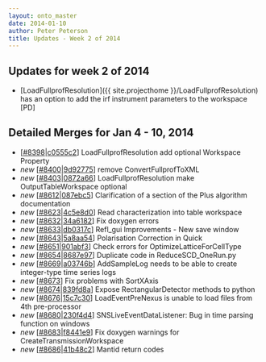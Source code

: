 ```yaml
---
layout: onto_master
date: 2014-01-10
author: Peter Peterson
title: Updates - Week 2 of 2014
---
```

Updates for week 2 of 2014
--------------------------
* [LoadFullprofResolution]({{ site.projecthome }}/LoadFullprofResolution) has an option to add the irf instrument parameters to the workspace \[PD\]

Detailed Merges for Jan 4 - 10, 2014
------------------------------------
* \[[#8398](http://trac.mantidproject.org/mantid/ticket/8398)|[c0555c2](https://github.com/mantidproject/mantid/commit/c0555c235295721387c67937ce81c6194847d2d4)\] LoadFullprofResolution add optional Workspace Property
* <em>new</em> \[[#8400](http://trac.mantidproject.org/mantid/ticket/8400)|[9d92775](https://github.com/mantidproject/mantid/commit/9d92775a74986a60750b943ec9013f932df3f13e)\] remove ConvertFullprofToXML
* <em>new</em> \[[#8403](http://trac.mantidproject.org/mantid/ticket/8403)|[0872a66](https://github.com/mantidproject/mantid/commit/0872a66738ad828c02c126eb26a6abf18436041c)\] LoadFullprofResolution make OutputTableWorkspace optional
* <em>new</em> \[[#8612](http://trac.mantidproject.org/mantid/ticket/8612)|[087ebc5](https://github.com/mantidproject/mantid/commit/087ebc542a877acac29eebf430165e31aaa05828)\] Clarification of a section of the Plus algorithm documentation
* <em>new</em> \[[#8623](http://trac.mantidproject.org/mantid/ticket/8623)|[4c5e8d0](https://github.com/mantidproject/mantid/commit/4c5e8d018f0e145f545e51b9b7e561fd029a1ad3)\] Read characterization into table workspace
* <em>new</em> \[[#8632](http://trac.mantidproject.org/mantid/ticket/8632)|[34a6182](https://github.com/mantidproject/mantid/commit/34a61820100e9d3223f09902022ef25f7a6fd353)\] Fix doxygen errors
* <em>new</em> \[[#8633](http://trac.mantidproject.org/mantid/ticket/8633)|[db0317c](https://github.com/mantidproject/mantid/commit/db0317c05036071f338946894b11b073a38178c1)\] Refl_gui Improvements - New save window
* <em>new</em> \[[#8643](http://trac.mantidproject.org/mantid/ticket/8643)|[5a8aa54](https://github.com/mantidproject/mantid/commit/5a8aa54aebd36bee09bddc61bafcd3c0d0232b9e)\] Polarisation Correction in Quick
* <em>new</em> \[[#8651](http://trac.mantidproject.org/mantid/ticket/8651)|[901abf3](https://github.com/mantidproject/mantid/commit/901abf30f5d1b154325d9901a36b828f6f2a23f4)\] Check errors for OptimizeLatticeForCellType
* <em>new</em> \[[#8654](http://trac.mantidproject.org/mantid/ticket/8654)|[8687e97](https://github.com/mantidproject/mantid/commit/8687e97b180f1e1a8ac81e3c09c527a0623087ff)\] Duplicate code in ReduceSCD_OneRun.py
* <em>new</em> \[[#8669](http://trac.mantidproject.org/mantid/ticket/8669)|[a03746b](https://github.com/mantidproject/mantid/commit/a03746b83f2aef2f0a24f18229141bcca9041c3a)\] AddSampleLog needs to be able to create integer-type time series logs
* <em>new</em> \[[#8673](http://trac.mantidproject.org/mantid/ticket/8673)\] Fix problems with SortXAxis
* <em>new</em> \[[#8674](http://trac.mantidproject.org/mantid/ticket/8674)|[839fd8a](https://github.com/mantidproject/mantid/commit/839fd8af0d1a6940c8dbcc9d94f4fbda49371cfc)\] Expose RectangularDetector methods to python
* <em>new</em> \[[#8676](http://trac.mantidproject.org/mantid/ticket/8676)|[15c7c30](https://github.com/mantidproject/mantid/commit/15c7c3040b806cc3a3ef29f5910be3af6d0d28aa)\] LoadEventPreNexus is unable to load files from 4th pre-processor
* <em>new</em> \[[#8680](http://trac.mantidproject.org/mantid/ticket/8680)|[230f4d4](https://github.com/mantidproject/mantid/commit/230f4d44d34b5a058c270ae2a99e909eb91ad749)\] SNSLiveEventDataListener: Bug in time parsing function on windows
* <em>new</em> \[[#8683](http://trac.mantidproject.org/mantid/ticket/8683)|[f8441e9](https://github.com/mantidproject/mantid/commit/f8441e997e84b492297258122d75fb07641411a8)\] Fix doxygen warnings for CreateTransmissionWorkspace
* <em>new</em> \[[#8686](http://trac.mantidproject.org/mantid/ticket/8686)|[41b48c2](https://github.com/mantidproject/mantid/commit/41b48c2cc00b99f8d9f9d30052654955f140f6ef)\] Mantid return codes
